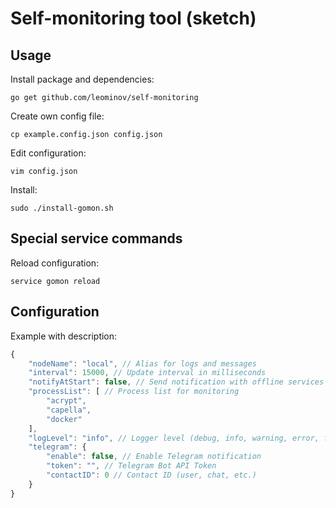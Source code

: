 # Self-monitoring tool (sketch)

## Usage
Install package and dependencies:
```shell
go get github.com/leominov/self-monitoring
```
Create own config file:
```shell
cp example.config.json config.json
```
Edit configuration:
```shell
vim config.json
```
Install:
```shell
sudo ./install-gomon.sh
```

## Special service commands
Reload configuration:
```shell
service gomon reload
```

## Configuration
Example with description:
```javascript
{
    "nodeName": "local", // Alias for logs and messages
    "interval": 15000, // Update interval in milliseconds
    "notifyAtStart": false, // Send notification with offline services on start
	"processList": [ // Process list for monitoring
        "acrypt",
		"capella",
		"docker"
    ],
    "logLevel": "info", // Logger level (debug, info, warning, error, fatal, panic)
    "telegram": {
        "enable": false, // Enable Telegram notification
        "token": "", // Telegram Bot API Token
        "contactID": 0 // Contact ID (user, chat, etc.)
    }
}
```
